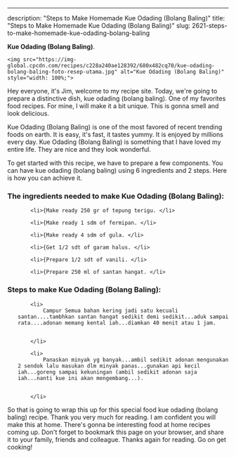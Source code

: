 ---
description: "Steps to Make Homemade Kue Odading (Bolang Baling)"
title: "Steps to Make Homemade Kue Odading (Bolang Baling)"
slug: 2621-steps-to-make-homemade-kue-odading-bolang-baling

<p>
	<strong>Kue Odading (Bolang Baling)</strong>. 
	
</p>
<p>
	
	<img src="https://img-global.cpcdn.com/recipes/c228a240ae128392/680x482cq70/kue-odading-bolang-baling-foto-resep-utama.jpg" alt="Kue Odading (Bolang Baling)" style="width: 100%;">
	
	
</p>
<p>
	Hey everyone, it's Jim, welcome to my recipe site. Today, we're going to prepare a distinctive dish, kue odading (bolang baling). One of my favorites food recipes. For mine, I will make it a bit unique. This is gonna smell and look delicious.
</p>
	
<p>
	Kue Odading (Bolang Baling) is one of the most favored of recent trending foods on earth. It is easy, it's fast, it tastes yummy. It is enjoyed by millions every day. Kue Odading (Bolang Baling) is something that I have loved my entire life. They are nice and they look wonderful.
</p>
<p>
	
</p>

<p>
To get started with this recipe, we have to prepare a few components. You can have kue odading (bolang baling) using 6 ingredients and 2 steps. Here is how you can achieve it.
</p>

<h3>The ingredients needed to make Kue Odading (Bolang Baling):</h3>

<ol>
	
		<li>{Make ready 250 gr of tepung terigu. </li>
	
		<li>{Make ready 1 sdm of fermipan. </li>
	
		<li>{Make ready 4 sdm of gula. </li>
	
		<li>{Get 1/2 sdt of garam halus. </li>
	
		<li>{Prepare 1/2 sdt of vanili. </li>
	
		<li>{Prepare 250 ml of santan hangat. </li>
	
</ol>
<p>
	
</p>

<h3>Steps to make Kue Odading (Bolang Baling):</h3>

<ol>
	
		<li>
			Campur Semua bahan kering jadi satu kecuali santan....tambhkan santan hangat sedikit demi sedikit...aduk sampai rata....adonan memang kental iah...diamkan 40 menit atau 1 jam.
			
			
		</li>
	
		<li>
			Panaskan minyak yg banyak...ambil sedikit adonan mengunakan 2 sendok lalu masukan dlm minyak panas...gunakan api kecil iah...goreng sampai kekuningan (ambil sedikit adonan saja iah...nanti kue ini akan mengembang...).
			
			
		</li>
	
</ol>

<p>
	
</p>

<p>
	So that is going to wrap this up for this special food kue odading (bolang baling) recipe. Thank you very much for reading. I am confident you will make this at home. There's gonna be interesting food at home recipes coming up. Don't forget to bookmark this page on your browser, and share it to your family, friends and colleague. Thanks again for reading. Go on get cooking!
</p>
